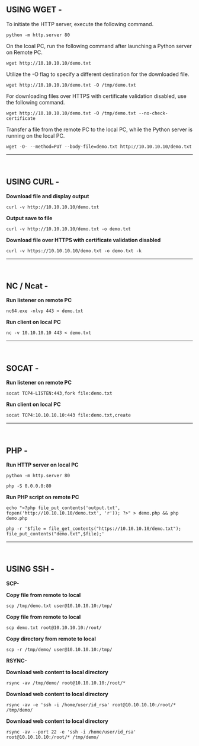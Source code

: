 USING WGET -
------------------------------------------------------------------------------------------------------------------

To initiate the HTTP server, execute the following command.

    python -m http.server 80

On the lcoal PC, run the following command after launching a Python server on Remote PC.
    
    wget http://10.10.10.10/demo.txt

Utilize the -O flag to specify a different destination for the downloaded file.
    
    wget http://10.10.10.10/demo.txt -O /tmp/demo.txt

For downloading files over HTTPS with certificate validation disabled, use the following command.
    
    wget http://10.10.10.10/demo.txt -O /tmp/demo.txt --no-check-certificate

Transfer a file from the remote PC to the local PC, while the Python server is running on the local PC.

    wget -O- --method=PUT --body-file=demo.txt http://10.10.10.10/demo.txt

------------------------------------------------------------------------------------------------------------------

</br>

USING CURL -
------------------------------------------------------------------------------------------------------------------

**Download file and display output**
    
    curl -v http://10.10.10.10/demo.txt

**Output save to file**
    
    curl -v http://10.10.10.10/demo.txt -o demo.txt

**Download file over HTTPS with certificate validation disabled**
    
    curl -v https://10.10.10.10/demo.txt -o demo.txt -k
------------------------------------------------------------------------------------------------------------------

</br>

NC / Ncat -
------------------------------------------------------------------------------------------------------------------

**Run listener on remote PC**
    
    nc64.exe -nlvp 443 > demo.txt

**Run client on local PC**
    
    nc -v 10.10.10.10 443 < demo.txt
------------------------------------------------------------------------------------------------------------------

</br>

SOCAT -
------------------------------------------------------------------------------------------------------------------

**Run listener on remote PC**
    
    socat TCP4-LISTEN:443,fork file:demo.txt

**Run client on local PC**
    
    socat TCP4:10.10.10.10:443 file:demo.txt,create
------------------------------------------------------------------------------------------------------------------

</br>

PHP -
------------------------------------------------------------------------------------------------------------------

**Run HTTP server on local PC**
    
    python -m http.server 80

    php -S 0.0.0.0:80

**Run PHP script on remote PC**
    
    echo "<?php file_put_contents('output.txt', fopen('http://10.10.10.10/demo.txt', 'r')); ?>" > demo.php && php demo.php

    php -r '$file = file_get_contents("https://10.10.10.10/demo.txt"); file_put_contents("demo.txt",$file);'
------------------------------------------------------------------------------------------------------------------

</br>

USING SSH - 
------------------------------------------------------------------------------------------------------------------

**SCP-**

**Copy file from remote to local**
    
    scp /tmp/demo.txt user@10.10.10.10:/tmp/

**Copy file from remote to local**

    scp demo.txt root@10.10.10.10:/root/

**Copy directory from remote to local**

    scp -r /tmp/demo/ user@10.10.10.10:/tmp/

**RSYNC-**

**Download web content to local directory**
    
    rsync -av /tmp/demo/ root@10.10.10.10:/root/*

**Download web content to local directory**

    rsync -av -e 'ssh -i /home/user/id_rsa' root@10.10.10.10:/root/* /tmp/demo/

**Download web content to local directory**

    rsync -av --port 22 -e 'ssh -i /home/user/id_rsa' root@10.10.10.10:/root/* /tmp/demo/
